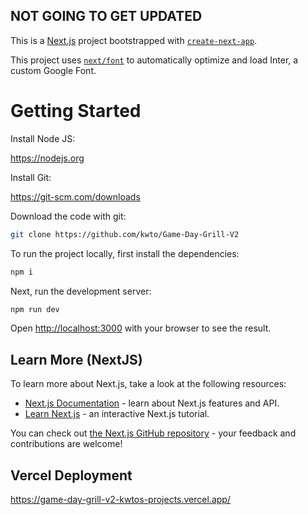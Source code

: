 ## NOT GOING TO GET UPDATED

This is a [Next.js](https://nextjs.org/) project bootstrapped with [`create-next-app`](https://github.com/vercel/next.js/tree/canary/packages/create-next-app).

This project uses [`next/font`](https://nextjs.org/docs/basic-features/font-optimization) to automatically optimize and load Inter, a custom Google Font.

# Getting Started

Install Node JS:

https://nodejs.org

Install Git:

https://git-scm.com/downloads

Download the code with git:

```bash
git clone https://github.com/kwto/Game-Day-Grill-V2
```

To run the project locally, first install the dependencies:

```bash
npm i
```

Next, run the development server:

```bash
npm run dev
```

Open [http://localhost:3000](http://localhost:3000) with your browser to see the result.


## Learn More (NextJS)

To learn more about Next.js, take a look at the following resources:

- [Next.js Documentation](https://nextjs.org/docs) - learn about Next.js features and API.
- [Learn Next.js](https://nextjs.org/learn) - an interactive Next.js tutorial.

You can check out [the Next.js GitHub repository](https://github.com/vercel/next.js/) - your feedback and contributions are welcome!

## Vercel Deployment

https://game-day-grill-v2-kwtos-projects.vercel.app/
